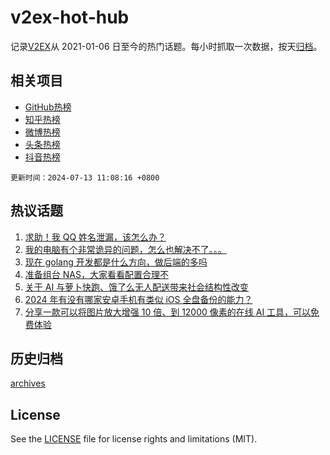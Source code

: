 # v2ex-hot-hub

 记录[V2EX](https://www.v2ex.com/)从 2021-01-06 日至今的热门话题。每小时抓取一次数据，按天[归档](archives)。
 
 ## 相关项目

- [GitHub热榜](https://github.com/snaildev/github-hot-hub)
- [知乎热榜](https://github.com/snaildev/zhihu-hot-hub)
- [微博热榜](https://github.com/snaildev/weibo-hot-hub)
- [头条热榜](https://github.com/snaildev/toutiao-hot-hub)
- [抖音热榜](https://github.com/snaildev/douyin-hot-hub)


 `更新时间：2024-07-13 11:08:16 +0800`

## 热议话题

1. [求助！我 QQ 姓名泄漏，该怎么办？](https://www.v2ex.com/t/1056904)
1. [我的电脑有个非常诡异的问题，怎么也解决不了。。。](https://www.v2ex.com/t/1056836)
1. [现在 golang 开发都是什么方向，做后端的多吗](https://www.v2ex.com/t/1056858)
1. [准备组台 NAS，大家看看配置合理不](https://www.v2ex.com/t/1056821)
1. [关于 AI 与萝卜快跑、饿了么无人配送带来社会结构性改变](https://www.v2ex.com/t/1056945)
1. [2024 年有没有哪家安卓手机有类似 iOS 全盘备份的能力？](https://www.v2ex.com/t/1056845)
1. [分享一款可以将图片放大增强 10 倍、到 12000 像素的在线 AI 工具，可以免费体验](https://www.v2ex.com/t/1056834)

## 历史归档

[archives](archives)

## License

See the [LICENSE](LICENSE) file for license rights and limitations (MIT).
